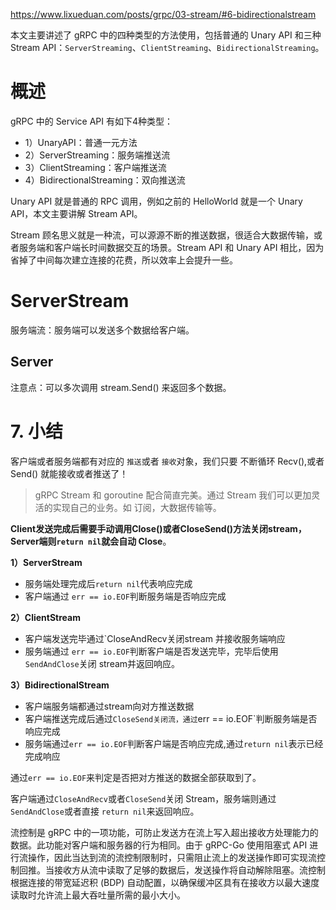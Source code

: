 https://www.lixueduan.com/posts/grpc/03-stream/#6-bidirectionalstream

本文主要讲述了 gRPC 中的四种类型的方法使用，包括普通的 Unary API 和三种 Stream API：`ServerStreaming`、`ClientStreaming`、`BidirectionalStreaming`。

# 概述
gRPC 中的 Service API 有如下4种类型：

- 1）UnaryAPI：普通一元方法
- 2）ServerStreaming：服务端推送流
- 3）ClientStreaming：客户端推送流
- 4）BidirectionalStreaming：双向推送流

Unary API 就是普通的 RPC 调用，例如之前的 HelloWorld 就是一个 Unary API，本文主要讲解 Stream API。

Stream 顾名思义就是一种流，可以源源不断的推送数据，很适合大数据传输，或者服务端和客户端长时间数据交互的场景。Stream API 和 Unary API 相比，因为省掉了中间每次建立连接的花费，所以效率上会提升一些。


# ServerStream
服务端流：服务端可以发送多个数据给客户端。

## Server
注意点：可以多次调用 stream.Send() 来返回多个数据。


# 7. 小结

客户端或者服务端都有对应的 `推送`或者 `接收`对象，我们只要 不断循环 Recv(),或者 Send() 就能接收或者推送了！

> gRPC Stream 和 goroutine 配合简直完美。通过 Stream 我们可以更加灵活的实现自己的业务。如 订阅，大数据传输等。

**Client发送完成后需要手动调用Close()或者CloseSend()方法关闭stream，Server端则`return nil`就会自动 Close**。

**1）ServerStream**

- 服务端处理完成后`return nil`代表响应完成
- 客户端通过 `err == io.EOF`判断服务端是否响应完成

**2）ClientStream**

- 客户端发送完毕通过`CloseAndRecv关闭stream 并接收服务端响应
- 服务端通过 `err == io.EOF`判断客户端是否发送完毕，完毕后使用`SendAndClose`关闭 stream并返回响应。

**3）BidirectionalStream**

- 客户端服务端都通过stream向对方推送数据
- 客户端推送完成后通过`CloseSend关闭流，通过`err == io.EOF`判断服务端是否响应完成
- 服务端通过`err == io.EOF`判断客户端是否响应完成,通过`return nil`表示已经完成响应

通过`err == io.EOF`来判定是否把对方推送的数据全部获取到了。

客户端通过`CloseAndRecv`或者`CloseSend`关闭 Stream，服务端则通过`SendAndClose`或者直接 `return nil`来返回响应。




流控制是 gRPC 中的一项功能，可防止发送方在流上写入超出接收方处理能力的数据。此功能对客户端和服务器的行为相同。由于 gRPC-Go 使用阻塞式 API 进行流操作，因此当达到流的流控制限制时，只需阻止流上的发送操作即可实现流控制回推。当接收方从流中读取了足够的数据后，发送操作将自动解除阻塞。流控制根据连接的带宽延迟积 (BDP) 自动配置，以确保缓冲区具有在接收方以最大速度读取时允许流上最大吞吐量所需的最小大小。